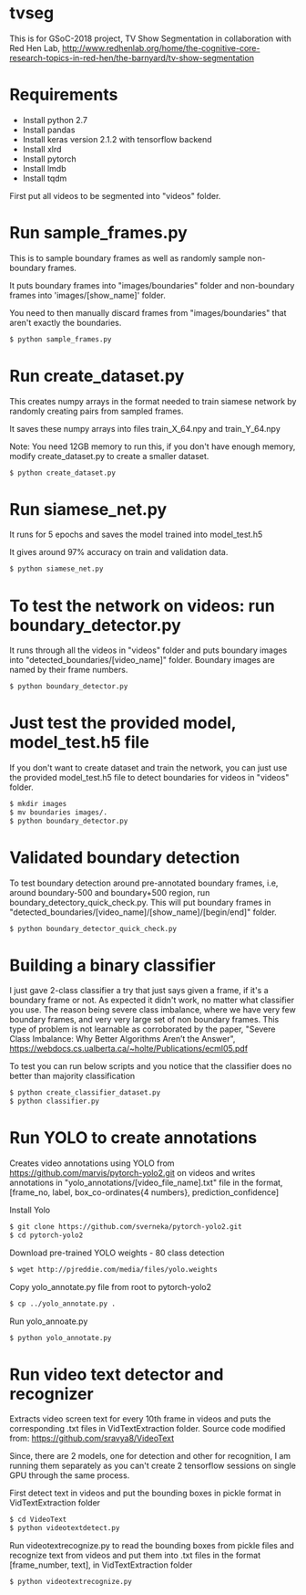 # tvseg

This is for GSoC-2018 project, TV Show Segmentation in collaboration with Red Hen Lab, http://www.redhenlab.org/home/the-cognitive-core-research-topics-in-red-hen/the-barnyard/tv-show-segmentation

# Requirements
- Install python 2.7
- Install pandas
- Install keras version 2.1.2 with tensorflow backend
- Install xlrd
- Install pytorch
- Install lmdb
- Install tqdm


First put all videos to be segmented into "videos" folder.

# Run sample_frames.py
This is to sample boundary frames as well as randomly sample non-boundary frames.

It puts boundary frames into "images/boundaries" folder and non-boundary frames into 'images/[show_name]' folder.

You need to then manually discard frames from "images/boundaries" that aren't exactly the boundaries.

```bash
$ python sample_frames.py
```

# Run create_dataset.py
This creates numpy arrays in the format needed to train siamese network by randomly creating pairs from sampled frames.

It saves these numpy arrays into files train_X_64.npy and train_Y_64.npy

Note: You need 12GB memory to run this, if you don't have enough memory, modify create_dataset.py to create a smaller dataset.

```bash
$ python create_dataset.py
```

# Run siamese_net.py
It runs for 5 epochs and saves the model trained into model_test.h5

It gives around 97% accuracy on train and validation data.

```bash
$ python siamese_net.py
```

# To test the network on videos:  run boundary_detector.py
It runs through all the videos in "videos" folder and puts boundary images into "detected_boundaries/[video_name]" folder.
Boundary images are named by their frame numbers.

```bash
$ python boundary_detector.py
```

# Just test the provided model, model_test.h5 file
If you don't want to create dataset and train the network, you can just use the provided model_test.h5 file to detect boundaries for videos in "videos" folder.

```bash
$ mkdir images
$ mv boundaries images/.
$ python boundary_detector.py
```

# Validated boundary detection
To test boundary detection around pre-annotated boundary frames, i.e, around boundary-500 and boundary+500 region, run boundary_detectory_quick_check.py. This will put boundary frames in "detected_boundaries/[video_name]/[show_name]/[begin/end]" folder.

```bash
$ python boundary_detector_quick_check.py
```



# Building a binary classifier
I just gave 2-class classifier a try that just says given a frame, if it's a boundary frame or not. As expected it didn't work, no matter what classifier you use.
The reason being severe class imbalance, where we have very few boundary frames, and very very large set of non boundary frames.
This type of problem is not learnable as corroborated by the paper, "Severe Class Imbalance: Why Better Algorithms Aren’t the Answer", https://webdocs.cs.ualberta.ca/~holte/Publications/ecml05.pdf

To test you can run below scripts and you notice that the classifier does no better than majority classification

```bash
$ python create_classifier_dataset.py
$ python classifier.py
```

# Run YOLO to create annotations
Creates video annotations using YOLO from https://github.com/marvis/pytorch-yolo2.git on videos and writes annotations in "yolo_annotations/[video_file_name].txt" file in the format, [frame_no, label, box_co-ordinates{4 numbers}, prediction_confidence]

Install Yolo
```bash
$ git clone https://github.com/sverneka/pytorch-yolo2.git
$ cd pytorch-yolo2
```
Download pre-trained YOLO weights - 80 class detection
```bash
$ wget http://pjreddie.com/media/files/yolo.weights
```
Copy yolo_annotate.py file from root to pytorch-yolo2
```bash
$ cp ../yolo_annotate.py .
```
Run yolo_annoate.py
```bash
$ python yolo_annotate.py
```

# Run video text detector and recognizer
Extracts video screen text for every 10th frame in videos and puts the corresponding .txt files in VidTextExtraction folder.
Source code modified from: https://github.com/sravya8/VideoText

Since, there are 2 models, one for detection and other for recognition, I am running them separately as you can't create 2 tensorflow sessions on single GPU through the same process.

First detect text in videos and put the bounding boxes in pickle format in VidTextExtraction folder
```bash
$ cd VideoText
$ python videotextdetect.py
```

Run videotextrecognize.py to read the bounding boxes from pickle files and recognize text from videos and put them into .txt files in the format [frame_number, text], in VidTextExtraction folder
```bash
$ python videotextrecognize.py
```

